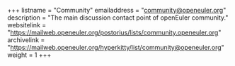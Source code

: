 +++
listname = "Community"
emailaddress = "community@openeuler.org"
description = "The main discussion contact point of openEuler community."
websitelink = "https://mailweb.openeuler.org/postorius/lists/community.openeuler.org"
archivelink = "https://mailweb.openeuler.org/hyperkitty/list/community@openeuler.org"
weight =  1
+++
